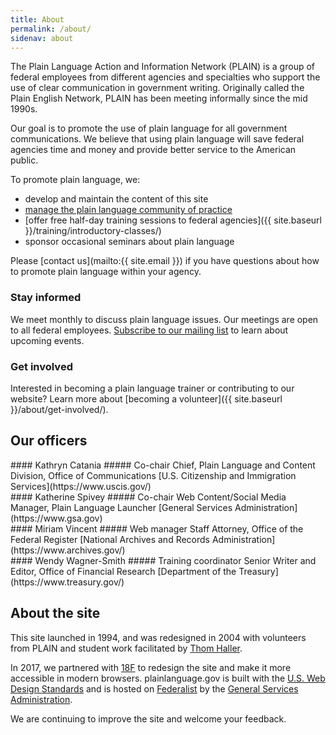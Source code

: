 ```yaml
---
title: About
permalink: /about/
sidenav: about
---
```


The Plain Language Action and Information Network (PLAIN) is a group of federal employees from different agencies and specialties who support the use of clear communication in government writing. Originally called the Plain English Network, PLAIN has been meeting informally since the mid 1990s.

Our goal is to promote the use of plain language for all government communications. We believe that using plain language will save federal agencies time and money and provide better service to the American public.

To promote plain language, we:

- develop and maintain the content of this site
- [manage the plain language community of practice](https://www.digitalgov.gov/communities/plain-language-community-of-practice/)
- [offer free half-day training sessions to federal agencies]({{ site.baseurl }}/training/introductory-classes/)
- sponsor occasional seminars about plain language

Please [contact us](mailto:{{ site.email }}) if you have questions about how to promote plain language within your agency.

### Stay informed

We meet monthly to discuss plain language issues. Our meetings are open to all federal employees. [Subscribe to our mailing list](https://www.digitalgov.gov/communities/plain-language-community-of-practice/) to learn about upcoming events.

### Get involved

Interested in becoming a plain language trainer or contributing to our website? Learn more about [becoming a volunteer]({{ site.baseurl }}/about/get-involved/).

## Our officers

<div class="about-grid">
<div class="usa-grid-full">
<div class="usa-width-one-half">
#### Kathryn Catania
##### Co-chair
Chief, Plain Language and Content Division, Office of Communications  
[U.S. Citizenship and Immigration Services](https://www.uscis.gov/)
</div>
<div class="usa-width-one-half">
#### Katherine Spivey
##### Co-chair
Web Content/Social Media Manager, Plain Language Launcher  
[General Services Administration](https://www.gsa.gov)
</div>
</div>
<div class="usa-grid-full">
<div class="usa-width-one-half">
#### Miriam Vincent
##### Web manager
Staff Attorney, Office of the Federal Register  
[National Archives and Records Administration](https://www.archives.gov/)
</div>
<div class="usa-width-one-half">
#### Wendy Wagner-Smith
##### Training coordinator
Senior Writer and Editor, Office of Financial Research  
[Department of the Treasury](https://www.treasury.gov/)
</div>
</div>
</div>

## About the site

This site launched in 1994, and was redesigned in 2004 with volunteers from PLAIN and student work facilitated by [Thom Haller](http://onlinelibrary.wiley.com/doi/10.1002/bult.2006.1720320411/epdf).

In 2017, we partnered with [18F](https://18f.gsa.gov/) to redesign the site and make it more accessible in modern browsers. plainlanguage.gov is built with the [U.S. Web Design Standards](https://standards.usa.gov/) and is hosted on [Federalist](https://federalist.18f.gov/) by the [General Services Administration](https://www.gsa.gov/portal/category/25729).

We are continuing to improve the site and welcome your feedback.
